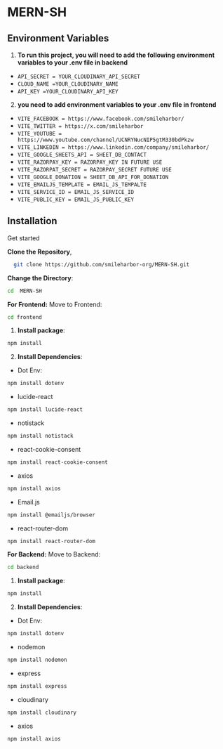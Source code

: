 # MERN-SH

## Environment Variables

1. **To run this project, you will need to add the following environment variables to your .env file in backend**

- `API_SECRET = YOUR_CLOUDINARY_API_SECRET`
- `CLOUD_NAME =YOUR_CLOUDINARY_NAME `
- `API_KEY =YOUR_CLOUDINARY_API_KEY` 

2. **you need to add environment variables to your .env file in frontend**
- `VITE_FACEBOOK = https://www.facebook.com/smileharbor/`
- `VITE_TWITTER = https://x.com/smileharbor`
- `VITE_YOUTUBE = https://www.youtube.com/channel/UCNRYNucNIP5gtM330bdPkzw`
- `VITE_LINKEDIN = https://www.linkedin.com/company/smileharbor/`
- `VITE_GOOGLE_SHEETS_API = SHEET_DB_CONTACT`
- `VITE_RAZORPAY_KEY = RAZORPAY_KEY IN FUTURE USE`
- `VITE_RAZORPAT_SECRET = RAZORPAY_SECRET FUTURE USE`
- `VITE_GOOGLE_DONATION = SHEET_DB_API_FOR_DONATION`
- `VITE_EMAILJS_TEMPLATE = EMAIL_JS_TEMPALTE`
- `VITE_SERVICE_ID = EMAIL_JS_SERVICE_ID`
- `VITE_PUBLIC_KEY = EMAIL_JS_PUBLIC_KEY`


## Installation
Get started


**Clone the Repository**,

```bash
  git clone https://github.com/smileharbor-org/MERN-SH.git
```
**Change the Directory**: 
```bash 
cd  MERN-SH
```
**For Frontend:**
Move to Frontend: 
```bash 
cd frontend
 ```
1. **Install  package**: 
```bash
npm install 
```
2. **Install Dependencies**:
- Dot Env:
```bash 
npm install dotenv
 ```
 - lucide-react

 ```bash
 npm install lucide-react
 ```
 - notistack
 ```bash
 npm install notistack
 ```
- react-cookie-consent
 ```bash
 npm install react-cookie-consent
 ```
 - axios
 ```bash
 npm install axios
 ```
  - Email.js
 ```bash
 npm install @emailjs/browser
 ```
  - react-router-dom
 ```bash
 npm install react-router-dom
 ```
 **For Backend:**
Move to Backend: 
```bash 
cd backend
 ```
1. **Install  package**: 
```bash
npm install 
```
2. **Install Dependencies**:
- Dot Env:
```bash 
npm install dotenv
 ```
 - nodemon

 ```bash
 npm install nodemon
 ```
 - express
 ```bash
 npm install express
 ```
- cloudinary
 ```bash
 npm install cloudinary
 ```
 - axios
 ```bash
 npm install axios
 ```